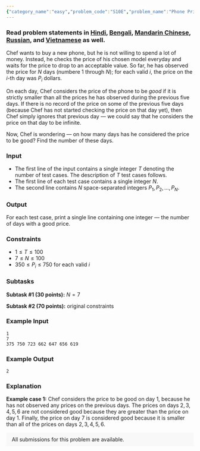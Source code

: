 ```yaml
---
{"category_name":"easy","problem_code":"S10E","problem_name":"Phone Prices","problemComponents":{"constraints":"","constraintsState":false,"subtasks":"","subtasksState":false,"inputFormat":"","inputFormatState":false,"outputFormat":"","outputFormatState":false,"sampleTestCases":{"0":{"id":1,"input":"1\r\n7\r\n375 750 723 662 647 656 619","output":2,"explanation":"**Example case 1:** Chef considers the price to be good on day $1$, because he has not observed any prices on the previous days. The prices on days $2, 3, 4, 5, 6$ are not considered good because they are greater than the price on day $1$. Finally, the price on day $7$ is considered good because it is smaller than all of the prices on days $2, 3, 4, 5, 6$.","isDeleted":false}}},"video_editorial_url":"https://youtu.be/DYkQpfzpPYc","languages_supported":{"0":"CPP14","1":"C","2":"JAVA","3":"PYTH 3.6","4":"PYTH","5":"PYP3","6":"CS2","7":"ADA","8":"PYPY","9":"TEXT","10":"PAS fpc","11":"NODEJS","12":"RUBY","13":"PHP","14":"GO","15":"HASK","16":"TCL","17":"PERL","18":"SCALA","19":"LUA","20":"kotlin","21":"BASH","22":"JS","23":"LISP sbcl","24":"rust","25":"PAS gpc","26":"BF","27":"CLOJ","28":"R","29":"D","30":"CAML","31":"FORT","32":"ASM","33":"swift","34":"FS","35":"WSPC","36":"LISP clisp","37":"SQL","38":"SCM guile","39":"PERL6","40":"ERL","41":"CLPS","42":"ICK","43":"NICE","44":"PRLG","45":"ICON","46":"COB","47":"SCM chicken","48":"PIKE","49":"SCM qobi","50":"ST","51":"NEM"},"max_timelimit":1,"source_sizelimit":50000,"problem_author":"alexey_adm","problem_tester":"","date_added":"21-09-2019","tags":{"0":"alexey_adm","1":"cakewalk","2":"oct19","3":"r_64"},"problem_difficulty_level":"Cakewalk","best_tag":"","editorial_url":"https://discuss.codechef.com/problems/S10E","time":{"view_start_date":1571045400,"submit_start_date":1571045400,"visible_start_date":1571045400,"end_date":1735669800},"is_direct_submittable":false,"problemDiscussURL":"https://discuss.codechef.com/search?q=S10E","is_proctored":false,"visitedContests":{},"layout":"problem"}
---
```

### Read problem statements in [Hindi](https://www.codechef.com/download/translated/OCT19/hindi/S10E.pdf), [Bengali](https://www.codechef.com/download/translated/OCT19/bengali/S10E.pdf), [Mandarin Chinese](https://www.codechef.com/download/translated/OCT19/mandarin/S10E.pdf), [Russian](https://www.codechef.com/download/translated/OCT19/russian/S10E.pdf), and [Vietnamese](https://www.codechef.com/download/translated/OCT19/vietnamese/S10E.pdf) as well.

Chef wants to buy a new phone, but he is not willing to spend a lot of money. Instead, he checks the price of his chosen model everyday and waits for the price to drop to an acceptable value. So far, he has observed the price for $N$ days (numbere $1$ through $N$); for each valid $i$, the price on the $i$-th day was $P_i$ dollars.

On each day, Chef considers the price of the phone to be *good* if it is strictly smaller than all the prices he has observed during the previous five days. If there is no record of the price on some of the previous five days (because Chef has not started checking the price on that day yet), then Chef simply ignores that previous day ― we could say that he considers the price on that day to be infinite.

Now, Chef is wondering ― on how many days has he considered the price to be good? Find the number of these days.

### Input
- The first line of the input contains a single integer $T$ denoting the number of test cases. The description of $T$ test cases follows.
- The first line of each test case contains a single integer $N$.
- The second line contains $N$ space-separated integers $P_1, P_2, \dots, P_N$.

### Output
For each test case, print a single line containing one integer ― the number of days with a good price.

### Constraints
- $1 \le T \le 100$
- $7 \le N \le 100$
- $350 \le P_i \le 750$ for each valid $i$

### Subtasks
**Subtask #1 (30 points):** $N = 7$

**Subtask #2 (70 points):** original constraints

### Example Input
```
1
7
375 750 723 662 647 656 619
```

### Example Output
```
2
```

### Explanation
**Example case 1:** Chef considers the price to be good on day $1$, because he has not observed any prices on the previous days. The prices on days $2, 3, 4, 5, 6$ are not considered good because they are greater than the price on day $1$. Finally, the price on day $7$ is considered good because it is smaller than all of the prices on days $2, 3, 4, 5, 6$.

<aside style='background: #f8f8f8;padding: 10px 15px;'><div>All submissions for this problem are available.</div></aside>